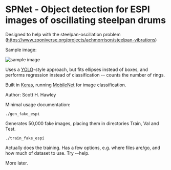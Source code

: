 # SPNet - Object detection for ESPI images of oscillating steelpan drums

Designed to help with the steelpan-oscillation problem (https://www.zooniverse.org/projects/achmorrison/steelpan-vibrations)

Sample image:

![sample image](http://hedges.belmont.edu/~shawley/steelpan/steelpan_pred_00002.png)

Uses a [YOLO](https://pjreddie.com/darknet/yolo/)-style approach, but fits ellipses instead of boxes, and performs regression instead of classification -- counts the number of rings.

Built in [Keras](https://keras.io/), running [MobileNet](https://arxiv.org/abs/1704.04861) for image classification.

Author: Scott H. Hawley

Minimal usage documentation:

    ./gen_fake_espi
Generates 50,000 fake images, placing them in directories Train, Val and Test.

    ./train_fake_espi
Actually does the training.  Has a few options, e.g. where files are/go, and how much of dataset to use.  Try --help.

More later.
